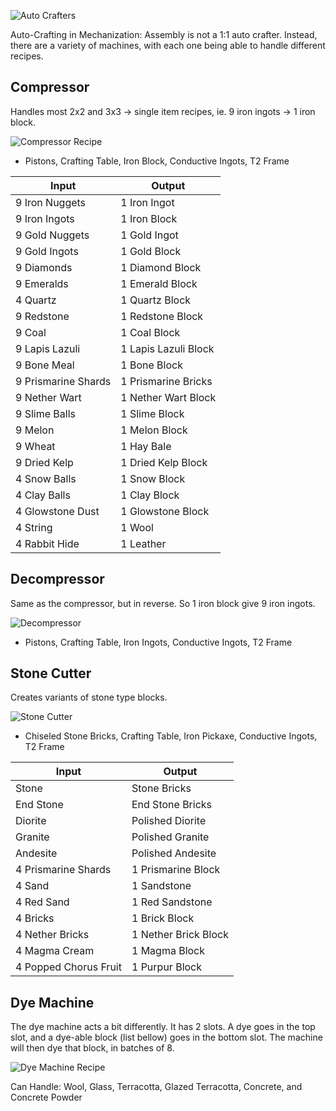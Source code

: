 ![Auto Crafters](https://i.imgur.com/pkOw8GO.png?1)

Auto-Crafting in Mechanization: Assembly is not a 1:1 auto crafter. Instead, there are a variety of machines, with each one being able to handle different recipes.

## Compressor

Handles most 2x2 and 3x3 -> single item recipes, ie. 9 iron ingots -> 1 iron block.

![Compressor Recipe](https://i.imgur.com/QazEL52.png?1)
* Pistons, Crafting Table, Iron Block, Conductive Ingots, T2 Frame

| Input | Output |
|-------|--------|
| 9 Iron Nuggets | 1 Iron Ingot |
| 9 Iron Ingots | 1 Iron Block |
| 9 Gold Nuggets | 1 Gold Ingot |
| 9 Gold Ingots | 1 Gold Block |
| 9 Diamonds | 1 Diamond Block |
| 9 Emeralds | 1 Emerald Block |
| 4 Quartz | 1 Quartz Block |
| 9 Redstone | 1 Redstone Block |
| 9 Coal | 1 Coal Block |
| 9 Lapis Lazuli | 1 Lapis Lazuli Block |
| 9 Bone Meal | 1 Bone Block |
| 9 Prismarine Shards | 1 Prismarine Bricks |
| 9 Nether Wart | 1 Nether Wart Block |
| 9 Slime Balls | 1 Slime Block |
| 9 Melon | 1 Melon Block |
| 9 Wheat | 1 Hay Bale |
| 9 Dried Kelp | 1 Dried Kelp Block |
| 4 Snow Balls | 1 Snow Block |
| 4 Clay Balls | 1 Clay Block |
| 4 Glowstone Dust | 1 Glowstone Block |
| 4 String | 1 Wool |
| 4 Rabbit Hide | 1 Leather |

## Decompressor

Same as the compressor, but in reverse. So 1 iron block give 9 iron ingots.

![Decompressor](https://i.imgur.com/pECyUn7.png?1)
* Pistons, Crafting Table, Iron Ingots, Conductive Ingots, T2 Frame

## Stone Cutter

Creates variants of stone type blocks.

![Stone Cutter](https://i.imgur.com/0rkLHNI.png?1)
* Chiseled Stone Bricks, Crafting Table, Iron Pickaxe, Conductive Ingots, T2 Frame

| Input | Output |
|-------|--------|
| Stone | Stone Bricks |
| End Stone | End Stone Bricks |
| Diorite | Polished Diorite |
| Granite | Polished Granite |
| Andesite | Polished Andesite |
| 4 Prismarine Shards | 1 Prismarine Block |
| 4 Sand | 1 Sandstone |
| 4 Red Sand | 1 Red Sandstone |
| 4 Bricks | 1 Brick Block |
| 4 Nether Bricks | 1 Nether Brick Block |
| 4 Magma Cream | 1 Magma Block |
| 4 Popped Chorus Fruit | 1 Purpur Block |

## Dye Machine

The dye machine acts a bit differently. It has 2 slots. A dye goes in the top slot, and a dye-able block (list bellow) goes in the bottom slot. The machine will then dye that block, in batches of 8.

![Dye Machine Recipe](https://i.imgur.com/DgO0V8N.png?1)

Can Handle: Wool, Glass, Terracotta, Glazed Terracotta, Concrete, and Concrete Powder